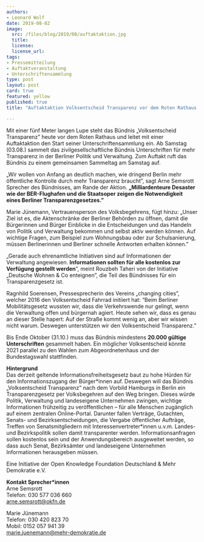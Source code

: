```yaml
---
authors:
- Leonard Wolf
date: 2019-08-02
image:
  src: /files/blog/2019/08/auftaktaktion.jpg
  title:
  license:
  license_url:
tags:
- Pressemitteilung
- Auftaktveranstaltung
- Unterschriftensammlung
type: post
layout: post
card: true
featured: yellow
published: true
title: "Auftaktaktion Volksentscheid Transparenz vor dem Roten Rathaus - 40 Organisationen setzen sich für ein Berliner Transparenzgesetz ein"

---
```


Mit einer fünf Meter langen Lupe steht das Bündnis „Volksentscheid Transparenz” heute vor dem Roten Rathaus und leitet mit einer Auftaktaktion den Start seiner Unterschriftensammlung ein. Ab Samstag (03.08.) sammelt das zivilgesellschaftliche Bündnis Unterschriften für mehr Transparenz in der Berliner Politik und Verwaltung. Zum Auftakt ruft das Bündnis zu einem gemeinsamen Sammeltag am Samstag auf. 

„Wir wollen von Anfang an deutlich machen, wie dringend Berlin mehr öffentliche Kontrolle durch mehr Transparenz braucht”, sagt Arne Semsrott Sprecher des Bündnisses, am Rande der Aktion. **„Milliardenteure Desaster wie der BER-Flughafen und die Staatsoper zeigen die Notwendigkeit eines Berliner Transparenzgesetzes.”**

Marie Jünemann, Vertrauensperson des Volksbegehrens, fügt hinzu: „Unser Ziel ist es, die Aktenschränke der Berliner Behörden zu öffnen, damit die Bürgerinnen und Bürger Einblicke in die Entscheidungen und das Handeln von Politik und Verwaltung bekommen und selbst  aktiv werden können. Auf wichtige Fragen, zum Beispiel zum Wohnungsbau oder zur Schulsanierung, müssen Berlinerinnen und Berliner schnelle Antworten erhalten können.”

„Gerade auch ehrenamtliche Initiativen sind auf Informationen der Verwaltung angewiesen. **Informationen sollten für alle kostenlos zur Verfügung gestellt werden**”, meint Rouzbeh Taheri von der Initiative „Deutsche Wohnen & Co enteignen”, die Teil des Bündnisses für ein Transparenzgesetz ist.

Ragnhild Soerensen, Pressesprecherin des Vereins „changing cities”, welcher 2016 den Volksentscheid Fahrrad initiiert hat: “Beim Berliner Mobilitätsgesetz wussten wir, dass die Verkehrswende nur gelingt, wenn die Verwaltung offen und bürgernah agiert. Heute sehen wir, dass es genau an dieser Stelle hapert: Auf der Straße kommt wenig an, aber wir wissen nicht warum. Deswegen unterstützen wir den Volksentscheid Transparenz.” 

Bis Ende Oktober (31.10.) muss das Bündnis mindestens **20.000 gültige Unterschriften** gesammelt haben. Ein möglicher Volksentscheid könnte 2021 parallel zu den Wahlen zum Abgeordnetenhaus und der Bundestagswahl stattfinden.

**Hintergrund**<br>
Das derzeit geltende Informationsfreiheitsgesetz baut zu hohe Hürden für den Informationszugang der Bürger\*innen auf. Deswegen will das Bündnis „Volksentscheid Transparenz” nach dem Vorbild Hamburgs in Berlin ein Transparenzgesetz per Volksbegehren auf den Weg bringen. Dieses würde Politik, Verwaltung und landeseigene Unternehmen zwingen, wichtige Informationen frühzeitig zu veröffentlichen – für alle Menschen zugänglich auf einem zentralen Online-Portal. Darunter fallen Verträge, Gutachten, Senats- und Bezirksentscheidungen, die Vergabe öffentlicher Aufträge, Treffen von Senatsmitgliedern mit Interessenvertreter\*innen u.v.m.  Landes- und Bezirkspolitik sollen damit transparenter werden. Informationsanfragen sollen kostenlos sein und der Anwendungsbereich ausgeweitet werden, so dass auch Senat, Bezirksämter und landeseigene Unternehmen Informationen herausgeben müssen. 

Eine Initiative der Open Knowledge Foundation Deutschland & Mehr Demokratie e.V.

**Kontakt Sprecher\*innen**<br>
Arne Semsrott<br>
Telefon: 030 577 036 660<br>
arne.semsrott@okfn.de <br>

Marie Jünemann<br>
Telefon: 030 420 823 70<br>
Mobil: 0152 057 941 39<br>
marie.juenemann@mehr-demokratie.de
